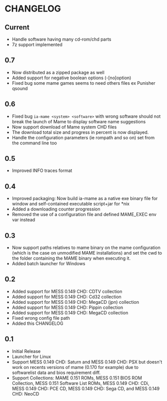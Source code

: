 CHANGELOG
=========

Current
-------

-   Handle software having many cd-rom/chd parts
-   7z support implemented

0.7
---

-   Now distributed as a zipped package as well
-   Added support for negative boolean options (-[no]option)
-   Fixed bug some mame games seems to need others files ex Punisher qsound

0.6
---

-   Fixed bug `ia-mame <system> <software>` with wrong software should not 
    break the launch of Mame to display software name suggestions
-   Now support download of Mame system CHD files
-   The download total size and progress in percent is now displayed.
-   Handle the configuration parameters (ie rompath and so on) set from
    the command line too

0.5
---

-   Improved INFO traces format

0.4
---

-   Improved packaging: Now build ia-mame as a native exe binary file for 
    window and self-contained executable script+jar for \*nix 
-   Added a downloading counter progression
-   Removed the use of a configuration file and defined MAME\_EXEC env var
    instead

0.3
---

-   Now support paths relatives to mame binary on the mame configuration
    (which is the case on unmodified MAME installations) and set the cwd to
    the folder containing the MAME binary when executing it. 
-   Added batch launcher for Windows

0.2
---

-   Added support for MESS 0.149 CHD: CDTV collection
-   Added support for MESS 0.149 CHD: Cd32 collection
-   Added support for MESS 0.149 CHD: MegaCD (jpn) collection
-   Added support for MESS 0.149 CHD: Pippin collection
-   Added support for MESS 0.149 CHD: MegaCD collection
-   Fixed wrong config file path
-   Added this CHANGELOG

0.1
---

-   Initial Release
-   Launcher for Linux
-   Support MESS 0.149 CHD: Saturn and MESS 0.149 CHD: PSX but doesn't work 
    on recents versions of mame (0.170 for example) due to softwarelist data 
    and bios requirement diff.
-   Support Collections: MAME 0.151 ROMs, MESS 0.151 BIOS ROM Collection, 
    MESS 0.151 Software List ROMs, MESS 0.149 CHD: CDi, 
    MESS 0.149 CHD: PCE CD, MESS 0.149 CHD: Sega CD, and MESS 0.149 CHD: NeoCD
